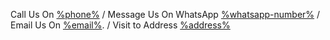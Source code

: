Call Us On [%phone%](tel:%phone%)
/ Message Us On WhatsApp [%whatsapp-number%](%whatsapp%%enquiry%)
/ Email Us On [%email%](mailto:%email%?subject=%enquiry%).
/ Visit to Address  [%address%](address:%address%?subject=%address%)
